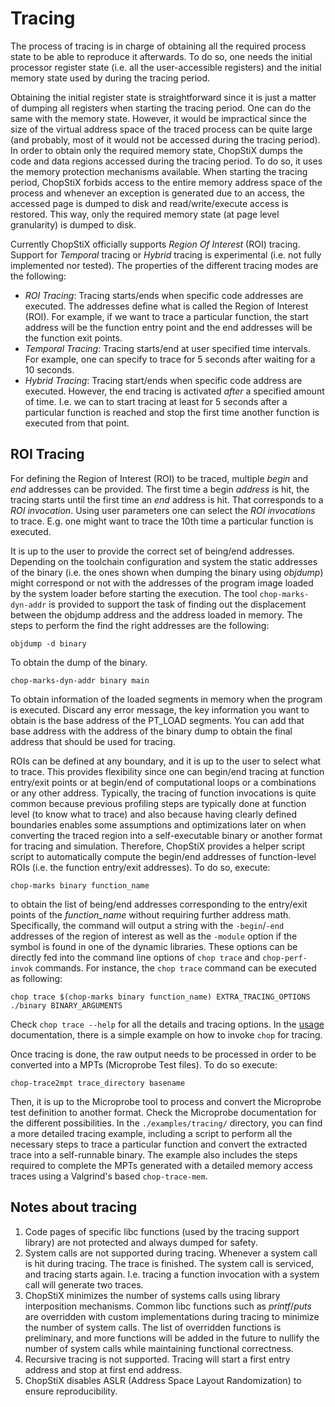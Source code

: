 # Tracing

The process of tracing is in charge of obtaining all the required process
state to be able to reproduce it afterwards. To do so, one needs the
initial processor register state (i.e. all the user-accessible registers) and
the initial memory state used by during the tracing period.

Obtaining the initial register state is straightforward since it is just a
matter of dumping all registers when starting the tracing period. One can
do the same with the memory state. However, it would be impractical since the
size of the virtual address space of the traced process can be quite large
(and probably, most of it would not be accessed during the tracing period).
In order to obtain only the required memory state, ChopStiX dumps the
code and data regions accessed during the tracing period. To do so, it
uses the memory protection mechanisms available. When starting the tracing
period, ChopStiX forbids access to the entire memory address space of the
process and whenever an exception is generated due to an access, the
accessed page is dumped to disk and read/write/execute access is restored.
This way, only the required memory state (at page level granularity) is dumped
to disk.

Currently ChopStiX officially supports _Region Of Interest_ (ROI) tracing.
Support for _Temporal_ tracing or _Hybrid_ tracing is experimental (i.e.
not fully implemented nor tested). The properties of the different tracing
modes are the following:

- _ROI Tracing_: Tracing starts/ends when specific code addresses are executed.
  The addresses define what is called the Region of Interest (ROI). For example,
  if we want to trace a particular function, the start address will be the
  function entry point and the end addresses will be the function exit points.
- _Temporal Tracing_: Tracing starts/end at user specified time intervals.
  For example, one can specify to trace for 5 seconds after waiting for a 10
  seconds.
- _Hybrid Tracing_: Tracing start/ends when specific code address are executed.
  However, the end tracing is activated _after_ a specified amount of time. I.e.
  we can to start tracing at least for 5 seconds after a particular function
  is reached and stop the first time another function is executed from that
  point.

## ROI Tracing

For defining the Region of Interest (ROI) to be traced, multiple _begin_ and
_end_ addresses can be provided. The first time a begin _address_ is hit, the
tracing starts until the first time an _end_ address is hit. That corresponds
to a _ROI invocation_. Using user parameters one can select the _ROI invocations_
to trace. E.g. one might want to trace the 10th time a particular function
is executed.

It is up to the user to provide the correct set of being/end addresses.
Depending on the toolchain configuration and system the static addresses
of the binary (i.e. the ones shown when dumping the binary using _objdump_)
might correspond or not with the addresses of the program image loaded by the
system loader before starting the execution. The tool `chop-marks-dyn-addr`
is provided to support the task of finding out the displacement between the
objdump address and the address loaded in memory. The steps to perform the
find the right addresses are the following:

    objdump -d binary

To obtain the dump of the binary.

    chop-marks-dyn-addr binary main

To obtain information of the loaded segments in memory when the program is
executed. Discard any error message, the key information you want to obtain
is the base address of the PT\_LOAD segments. You can add that base address
with the address of the binary dump to obtain the final address that should
be used for tracing.

ROIs can be defined at any boundary, and it is up to the user to select what
to trace. This provides flexibility since one can begin/end tracing at function
entry/exit points or at begin/end of computational loops or a combinations or
any other address. Typically, the tracing of function invocations is quite
common because previous profiling steps are typically done at function level
(to know what to trace) and also because having clearly defined boundaries
enables some assumptions and optimizations later on when converting the
traced region into a self-executable binary or another format for tracing and
simulation. Therefore, ChopStiX provides a helper script script to automatically
compute the begin/end addresses of function-level ROIs (i.e. the function
entry/exit addresses). To do so, execute:

    chop-marks binary function_name

to obtain the list of being/end addresses corresponding to the entry/exit
points of the *function_name* without requiring further address math.
Specifically, the command will output a string with the `-begin`/`-end`
addresses of the region of interest as well as the `-module` option if the
symbol is found in one of the dynamic libraries. These options can be directly
fed into the command line options of `chop trace` and `chop-perf-invok`
commands. For instance, the `chop trace` command can be executed as following:

    chop trace $(chop-marks binary function_name) EXTRA_TRACING_OPTIONS ./binary BINARY_ARGUMENTS

Check `chop trace --help` for all the details and tracing options.  In the
[usage](usage.md) documentation, there is a simple example on how to
invoke `chop` for tracing.

Once tracing is done, the raw output needs to be processed in order to be
converted into a MPTs (Microprobe Test files). To do so execute:

    chop-trace2mpt trace_directory basename

Then, it is up to the Microprobe tool to process and convert the Microprobe
test definition to another format. Check the Microprobe documentation for
the different possibilities.  In the `./examples/tracing/` directory,
you can find a more detailed tracing example, including a script to perform
all the necessary steps to trace a particular function and convert the
extracted trace into a self-runnable binary. The example also includes
the steps required to complete the MPTs generated with a detailed memory
access traces using a Valgrind's based `chop-trace-mem`.

## Notes about tracing

1. Code pages of specific libc functions (used by the tracing support library)
   are not protected and always dumped for safety.
2. System calls are not supported during tracing. Whenever a system call is
   hit during tracing. The trace is finished. The system call is serviced, and
   tracing starts again. I.e. tracing a function invocation with a system
   call will generate two traces.
3. ChopStiX minimizes the number of systems calls using library interposition
   mechanisms. Common libc functions such as _printf_/_puts_ are overridden
   with custom implementations during tracing to minimize the number of
   system calls. The list of overridden functions is preliminary, and more
   functions will be added in the future to nullify the number of system calls
   while maintaining functional correctness.
4. Recursive tracing is not supported. Tracing will start a first entry address
   and stop at first end address.
5. ChopStiX disables ASLR (Address Space Layout Randomization) to ensure
   reproducibility.
